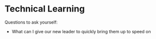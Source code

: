 # Technical Learning

Questions to ask yourself:

- What can I give our new leader to quickly bring them up to speed on